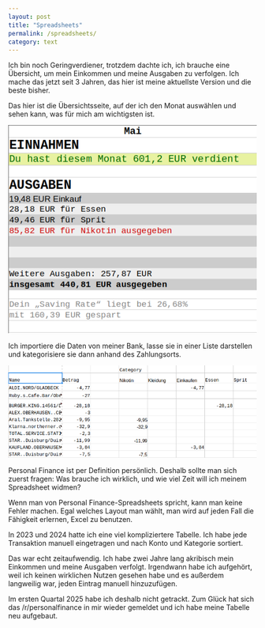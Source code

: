 ```yaml
---
layout: post
title: "Spreadsheets"
permalink: /spreadsheets/
category: text
---
```



Ich bin noch Geringverdiener, trotzdem dachte ich, ich brauche eine Übersicht, um mein Einkommen und meine Ausgaben zu verfolgen.
Ich mache das jetzt seit 3 Jahren, das hier ist meine aktuellste Version und die beste bisher.

Das hier ist die Übersichtsseite, auf der ich den Monat auswählen und sehen kann, was für mich am wichtigsten ist.

![Spreadsheet Home](/img/spreadsheet/1.png)

Ich importiere die Daten von meiner Bank, lasse sie in einer Liste darstellen und kategorisiere sie dann anhand des Zahlungsorts.

![Spreadsheet Data](/img/spreadsheet/2.png)

Personal Finance ist per Definition persönlich. Deshalb sollte man sich zuerst fragen: Was brauche ich wirklich, und wie viel Zeit will ich meinem Spreadsheet widmen?

Wenn man von Personal Finance-Spreadsheets spricht, kann man keine Fehler machen. Egal welches Layout man wählt, man wird auf jeden Fall die Fähigkeit erlernen, Excel zu benutzen.

In 2023 und 2024 hatte ich eine viel kompliziertere Tabelle.
Ich habe jede Transaktion manuell eingetragen und nach Konto und Kategorie sortiert.

Das war echt zeitaufwendig. Ich habe zwei Jahre lang akribisch mein Einkommen und meine Ausgaben verfolgt.
Irgendwann habe ich aufgehört, weil ich keinen wirklichen Nutzen gesehen habe und es außerdem langweilig war, jeden Eintrag manuell hinzuzufügen.

Im ersten Quartal 2025 habe ich deshalb nicht getrackt.
Zum Glück hat sich das /r/personalfinance in mir wieder gemeldet und ich habe meine Tabelle neu aufgebaut.
